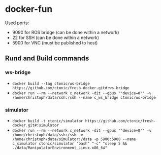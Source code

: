 # docker-fun

Used ports:
- 9090 for ROS bridge (can be done within a network)
- 22 for SSH (can be done within a network)
- 5900 for VNC (must be published to host)

## Rund and Build commands
### ws-bridge
- `docker build --tag ctonic/ws-bridge https://github.com/ctonic/fresh-docker.git#:ws-bridge`
- `docker run --rm --network c_network -dit --gpus '"device=0"' -v /home/christoph/data/ssh:/ssh --name c_ws_bridge ctonic/ws-bridge`

### simulator
- `docker build -t ctonic/simulator https://github.com/ctonic/fresh-docker.git#:simulator`
- `docker run --rm --network c_network -dit --gpus '"device=0"' -v /home/christoph/data/ssh:/ssh -v /home/christoph/data/simulator:/data -p 5900:5900 --name c_simulator ctonic/simulator "bash" "-c" "sleep 5 && ./data/ManipulatorEnvironment_Linux.x86_64"`
